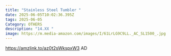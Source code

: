```yaml
---
title: "Stainless Steel Tumbler "
date: 2025-06-05T10:02:36.395Z
tags: 2025-06-05
Category: OTHERS
description: "14.XX "
image: https://m.media-amazon.com/images/I/61LrLG9C9LL._AC_SL1500_.jpg
---
```

https://amzlink.to/az0t2sWkspxW3     AD